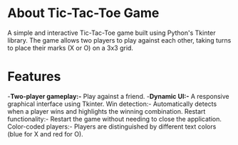 # About Tic-Tac-Toe Game
A simple and interactive Tic-Tac-Toe game built using Python's Tkinter library. The game allows two players to play against each other, taking turns to place their marks (X or O) on a 3x3 grid.

# Features
 -**Two-player gameplay:-**  Play against a friend.
 -**Dynamic UI:-**  A responsive graphical interface using Tkinter.
 Win detection:-  Automatically detects when a player wins and highlights the winning combination.
 Restart functionality:- Restart the game without needing to close the application.
 Color-coded players:-  Players are distinguished by different text colors (blue for X and red for O).
